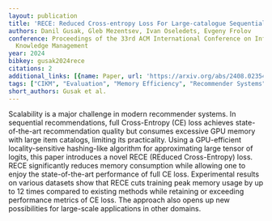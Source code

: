 ```yaml
---
layout: publication
title: 'RECE: Reduced Cross-entropy Loss For Large-catalogue Sequential Recommenders'
authors: Danil Gusak, Gleb Mezentsev, Ivan Oseledets, Evgeny Frolov
conference: Proceedings of the 33rd ACM International Conference on Information and
  Knowledge Management
year: 2024
bibkey: gusak2024rece
citations: 2
additional_links: [{name: Paper, url: 'https://arxiv.org/abs/2408.02354'}]
tags: ["CIKM", "Evaluation", "Memory Efficiency", "Recommender Systems", "Scalability"]
short_authors: Gusak et al.
---
```

Scalability is a major challenge in modern recommender systems. In sequential
recommendations, full Cross-Entropy (CE) loss achieves state-of-the-art
recommendation quality but consumes excessive GPU memory with large item
catalogs, limiting its practicality. Using a GPU-efficient locality-sensitive
hashing-like algorithm for approximating large tensor of logits, this paper
introduces a novel RECE (REduced Cross-Entropy) loss. RECE significantly
reduces memory consumption while allowing one to enjoy the state-of-the-art
performance of full CE loss. Experimental results on various datasets show that
RECE cuts training peak memory usage by up to 12 times compared to existing
methods while retaining or exceeding performance metrics of CE loss. The
approach also opens up new possibilities for large-scale applications in other
domains.
